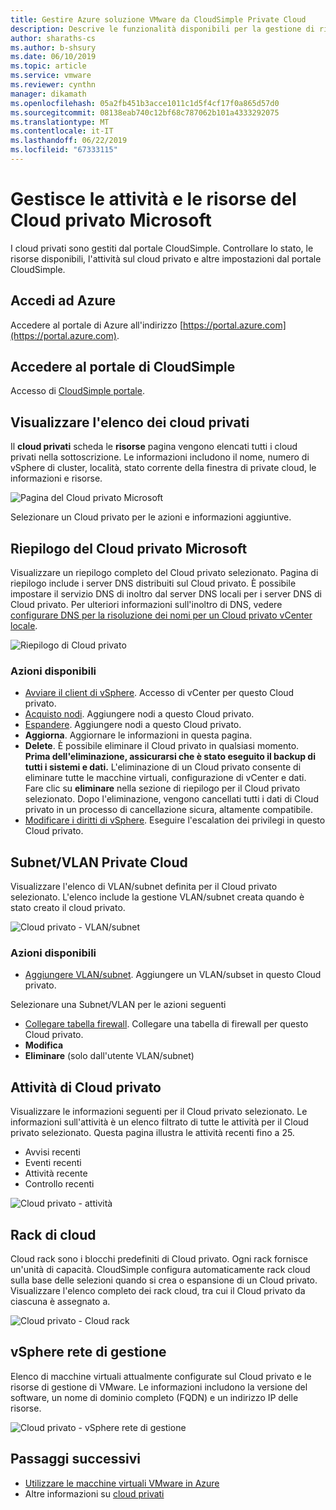 ```yaml
---
title: Gestire Azure soluzione VMware da CloudSimple Private Cloud
description: Descrive le funzionalità disponibili per la gestione di risorse del Cloud privato CloudSimple e dell'attività
author: sharaths-cs
ms.author: b-shsury
ms.date: 06/10/2019
ms.topic: article
ms.service: vmware
ms.reviewer: cynthn
manager: dikamath
ms.openlocfilehash: 05a2fb451b3acce1011c1d5f4cf17f0a865d57d0
ms.sourcegitcommit: 08138eab740c12bf68c787062b101a4333292075
ms.translationtype: MT
ms.contentlocale: it-IT
ms.lasthandoff: 06/22/2019
ms.locfileid: "67333115"
---
```

# <a name="manage-private-cloud-resources-and-activity"></a>Gestisce le attività e le risorse del Cloud privato Microsoft

I cloud privati sono gestiti dal portale CloudSimple.  Controllare lo stato, le risorse disponibili, l'attività sul cloud privato e altre impostazioni dal portale CloudSimple.

## <a name="sign-in-to-azure"></a>Accedi ad Azure

Accedere al portale di Azure all'indirizzo [https://portal.azure.com](https://portal.azure.com).

## <a name="access-the-cloudsimple-portal"></a>Accedere al portale di CloudSimple

Accesso di [CloudSimple portale](access-cloudsimple-portal.md).

## <a name="view-the-list-of-private-clouds"></a>Visualizzare l'elenco dei cloud privati

Il **cloud privati** scheda le **risorse** pagina vengono elencati tutti i cloud privati nella sottoscrizione. Le informazioni includono il nome, numero di vSphere di cluster, località, stato corrente della finestra di private cloud, le informazioni e risorse.

![Pagina del Cloud privato Microsoft](media/manage-private-cloud.png)

Selezionare un Cloud privato per le azioni e informazioni aggiuntive.

## <a name="private-cloud-summary"></a>Riepilogo del Cloud privato Microsoft

Visualizzare un riepilogo completo del Cloud privato selezionato.  Pagina di riepilogo include i server DNS distribuiti sul Cloud privato.  È possibile impostare il servizio DNS di inoltro dal server DNS locali per i server DNS di Cloud privato.  Per ulteriori informazioni sull'inoltro di DNS, vedere [configurare DNS per la risoluzione dei nomi per un Cloud privato vCenter locale](https://docs.azure.cloudsimple.com/on-premises-dns-setup/).

![Riepilogo di Cloud privato](media/private-cloud-summary.png)

### <a name="available-actions"></a>Azioni disponibili

* [Avviare il client di vSphere](https://docs.azure.cloudsimple.com/vsphere-access/). Accesso di vCenter per questo Cloud privato.
* [Acquisto nodi](create-nodes.md). Aggiungere nodi a questo Cloud privato.
* [Espandere](expand-private-cloud.md). Aggiungere nodi a questo Cloud privato.
* **Aggiorna**. Aggiornare le informazioni in questa pagina.
* **Delete**. È possibile eliminare il Cloud privato in qualsiasi momento. **Prima dell'eliminazione, assicurarsi che è stato eseguito il backup di tutti i sistemi e dati.** L'eliminazione di un Cloud privato consente di eliminare tutte le macchine virtuali, configurazione di vCenter e dati. Fare clic su **eliminare** nella sezione di riepilogo per il Cloud privato selezionato. Dopo l'eliminazione, vengono cancellati tutti i dati di Cloud privato in un processo di cancellazione sicura, altamente compatibile.
* [Modificare i diritti di vSphere](escalate-private-cloud-privileges.md).  Eseguire l'escalation dei privilegi in questo Cloud privato.

## <a name="private-cloud-vlanssubnets"></a>Subnet/VLAN Private Cloud

Visualizzare l'elenco di VLAN/subnet definita per il Cloud privato selezionato.  L'elenco include la gestione VLAN/subnet creata quando è stato creato il cloud privato.

![Cloud privato - VLAN/subnet](media/private-cloud-vlans-subnets.png) 

### <a name="available-actions"></a>Azioni disponibili

* [Aggiungere VLAN/subnet](https://docs.azure.cloudsimple.com/create-vlan-subnet/). Aggiungere un VLAN/subset in questo Cloud privato.

Selezionare una Subnet/VLAN per le azioni seguenti
* [Collegare tabella firewall](https://docs.azure.cloudsimple.com/firewall/). Collegare una tabella di firewall per questo Cloud privato.
* **Modifica**
* **Eliminare** (solo dall'utente VLAN/subnet)

## <a name="private-cloud-activity"></a>Attività di Cloud privato

Visualizzare le informazioni seguenti per il Cloud privato selezionato.  Le informazioni sull'attività è un elenco filtrato di tutte le attività per il Cloud privato selezionato.  Questa pagina illustra le attività recenti fino a 25.

* Avvisi recenti
* Eventi recenti
* Attività recente
* Controllo recenti

![Cloud privato - attività](media/private-cloud-activity.png)

## <a name="cloud-racks"></a>Rack di cloud

Cloud rack sono i blocchi predefiniti di Cloud privato. Ogni rack fornisce un'unità di capacità. CloudSimple configura automaticamente rack cloud sulla base delle selezioni quando si crea o espansione di un Cloud privato.  Visualizzare l'elenco completo dei rack cloud, tra cui il Cloud privato da ciascuna è assegnato a.

![Cloud privato - Cloud rack](media/private-cloud-cloudracks.png)

## <a name="vsphere-management-network"></a>vSphere rete di gestione

Elenco di macchine virtuali attualmente configurate sul Cloud privato e le risorse di gestione di VMware. Le informazioni includono la versione del software, un nome di dominio completo (FQDN) e un indirizzo IP delle risorse.

![Cloud privato - vSphere rete di gestione](media/private-cloud-vsphere-management-network.png)

## <a name="next-steps"></a>Passaggi successivi

* [Utilizzare le macchine virtuali VMware in Azure](quickstart-create-vmware-virtual-machine.md)
* Altre informazioni su [cloud privati](cloudsimple-private-cloud.md)